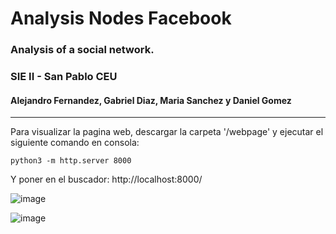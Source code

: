 # Analysis Nodes Facebook
### Analysis of a social network.
### SIE II - San Pablo CEU
#### Alejandro Fernandez, Gabriel Diaz, Maria Sanchez y Daniel Gomez
--- 
Para visualizar la pagina web, descargar la carpeta '/webpage' y ejecutar el siguiente comando en consola:
``` shell
python3 -m http.server 8000
```
Y poner en el buscador: http://localhost:8000/

![image](https://github.com/user-attachments/assets/087c4aa4-d304-4391-a58a-8f785ec71f42)

![image](https://github.com/user-attachments/assets/18854a04-25db-4b0f-924d-6c63f89f3a53)

